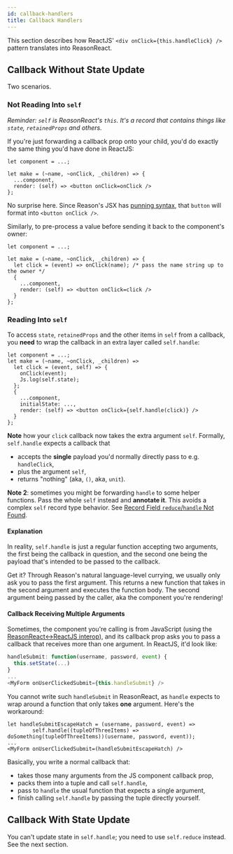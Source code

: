```yaml
---
id: callback-handlers
title: Callback Handlers
---
```


This section describes how ReactJS' `<div onClick={this.handleClick} />` pattern translates into ReasonReact.

## Callback Without State Update

Two scenarios.

### Not Reading Into `self`

_Reminder: `self` is ReasonReact's `this`. It's a record that contains things like `state`, `retainedProps` and others._

If you're just forwarding a callback prop onto your child, you'd do exactly the same thing you'd have done in ReactJS:

```reason
let component = ...;

let make = (~name, ~onClick, _children) => {
  ...component,
  render: (self) => <button onClick=onClick />
};
```

No surprise here. Since Reason's JSX has [punning syntax](https://reasonml.github.io/guide/language/jsx#punning), that `button` will format into `<button onClick />`.

Similarly, to pre-process a value before sending it back to the component's owner:

```reason
let component = ...;

let make = (~name, ~onClick, _children) => {
  let click = (event) => onClick(name); /* pass the name string up to the owner */
  {
    ...component,
    render: (self) => <button onClick=click />
  }
};
```

### Reading Into `self`

To access `state`, `retainedProps` and the other items in `self` from a callback, you **need** to wrap the callback in an extra layer called `self.handle`:

```reason
let component = ...;
let make = (~name, ~onClick, _children) =>
  let click = (event, self) => {
    onClick(event);
    Js.log(self.state);
  };
  {
    ...component,
    initialState: ...,
    render: (self) => <button onClick={self.handle(click)} />
  }
};
```

**Note** how your `click` callback now takes the extra argument `self`. Formally, `self.handle` expects a callback that

- accepts the **single** payload you'd normally directly pass to e.g. `handleClick`,
- plus the argument `self`,
- returns "nothing" (aka, `()`, aka, `unit`).

**Note 2**: sometimes you might be forwarding `handle` to some helper functions. Pass the whole `self` instead and **annotate it**. This avoids a complex `self` record type behavior. See [Record Field `reduce`/`handle` Not Found](record-field-reduce-handle-not-found.md).

#### Explanation

In reality, `self.handle` is just a regular function accepting two arguments, the first being the callback in question, and the second one being the payload that's intended to be passed to the callback.

Get it? Through Reason's natural language-level currying, we usually only ask you to pass the first argument. This returns a new function that takes in the second argument and executes the function body. The second argument being passed by the caller, aka the component you're rendering!

#### Callback Receiving Multiple Arguments

Sometimes, the component you're calling is from JavaScript (using the [ReasonReact<->ReactJS interop](interop.md)), and its callback prop asks you to pass a callback that receives more than one argument. In ReactJS, it'd look like:

```javascript
handleSubmit: function(username, password, event) {
  this.setState(...)
}
...
<MyForm onUserClickedSubmit={this.handleSubmit} />
```

You cannot write such `handleSubmit` in ReasonReact, as `handle` expects to wrap around a function that only takes **one** argument. Here's the workaround:

```
let handleSubmitEscapeHatch = (username, password, event) => 
        self.handle((tupleOfThreeItems) => doSomething(tupleOfThreeItems))(username, password, event));
...
<MyForm onUserClickedSubmit=(handleSubmitEscapeHatch) />
```

Basically, you write a normal callback that:

- takes those many arguments from the JS component callback prop,
- packs them into a tuple and call `self.handle`,
- pass to `handle` the usual function that expects a single argument,
- finish calling `self.handle` by passing the tuple directly yourself.

## Callback With State Update

You can't update state in `self.handle`; you need to use `self.reduce` instead. See the next section.
